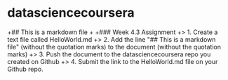 # datasciencecoursera
+## This is a markdown file
+
+### Week 4.3 Assignment
+> 1. Create a text file called HelloWorld.md
+> 2. Add the line "## This is a markdown file" (without the quotation marks) to the document (without the quotation marks)
+> 3. Push the document to the datasciencecoursera repo you created on Github
+> 4. Submit the link to the HelloWorld.md file on your Github repo.
